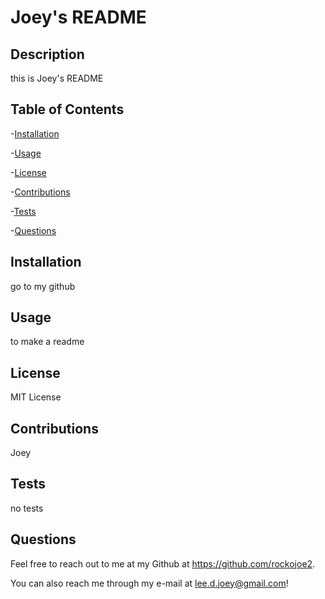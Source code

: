 # Joey's README
  
  ## Description
  this is Joey's README

  ## Table of Contents

  -[Installation](#Installation)

  -[Usage](#Usage)

  -[License](#License)

  -[Contributions](#Contributions)

  -[Tests](#Tests)

  -[Questions](#Questions)

  ## Installation
  go to my github

  ## Usage
  to make a readme

  ## License
  MIT License

  ## Contributions
  Joey

  ## Tests
  no tests

  ## Questions
  Feel free to reach out to me at my Github at https://github.com/rockojoe2.

  You can also reach me through my e-mail at lee.d.joey@gmail.com!

  